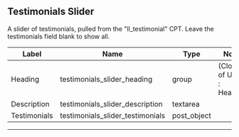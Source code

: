## Testimonials Slider
A slider of testimonials, pulled from the "ll_testimonial" CPT. Leave the testimonials field blank to show all.

<table class="ll-fields-table">
  <thead>
    <th>Label</th>
    <th>Name</th>
    <th>Type</th>
    <th>Notes</th>
  </thead>
  <tbody>
                    <tr>
                      <td>Heading</td>
                      <td>testimonials_slider_heading</td>
                      <td>group</td>
                      <td> (Clone of Utility : Heading)</td>
                    </tr>
        <tr>
          <td>Description</td>
          <td>testimonials_slider_description</td>
          <td>textarea</td>
          <td></td>
        </tr>
        <tr>
          <td>Testimonials</td>
          <td>testimonials_slider_testimonials</td>
          <td>post_object</td>
          <td></td>
        </tr>
  </tbody>
</table>

***
